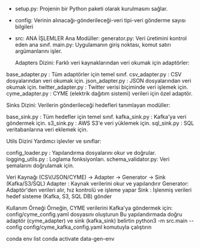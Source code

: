 - setup.py: Projenin bir Python paketi olarak kurulmasını sağlar.
- config: Verinin alınacağı-gönderileceği-veri tipi-veri gönderme sayısı bilgileri
- src: ANA İŞLEMLER
  Ana Modüller:
generator.py: Veri üretimini kontrol eden ana sınıf.
main.py: Uygulamanın giriş noktası, komut satırı argümanlarını işler.

  Adapters Dizini:
  Farklı veri kaynaklarından veri okumak için adaptörler:

base_adapter.py    : Tüm adaptörler için temel sınıf.
csv_adapter.py     : CSV dosyalarından veri okumak için.
json_adapter.py    : JSON dosyalarından veri okumak için.
twitter_adapter.py : Twitter verisi biçiminde veri işlemek için.
cyme_adapter.py    : CYME (elektrik dağıtım sistemi) verileri için özel adaptör.

  Sinks Dizini:
  Verilerin gönderileceği hedefleri tanımlayan modüller:

base_sink.py       : Tüm hedefler için temel sınıf.
kafka_sink.py      : Kafka'ya veri göndermek için.
s3_sink.py         : AWS S3'e veri yüklemek için.
sql_sink.py        : SQL veritabanlarına veri eklemek için.

  Utils Dizini
  Yardımcı işlevler ve sınıflar:

config_loader.py   : Yapılandırma dosyalarını okur ve doğrular.
logging_utils.py   : Loglama fonksiyonları.
schema_validator.py: Veri şemalarını doğrulamak için.


Veri Kaynağı (CSV/JSON/CYME) → Adapter → Generator → Sink (Kafka/S3/SQL)
Adapter  : Kaynak verilerini okur ve yapılandırır
Generator: Adaptör'den verileri alır, hız kontrolü ve işleme yapar
Sink     : İşlenmiş verileri hedef sisteme (Kafka, S3, SQL DB) gönder

Kullanım Örneği
Örneğin, CYME verilerini Kafka'ya göndermek için:
config/cyme_config.yaml dosyasını oluşturun
Bu yapılandırmada doğru adaptör (cyme_adapter) ve sink (kafka_sink) belirtin
python3 -m src.main --config config/cyme_kafka_config.yaml
 komutuyla çalıştırın

conda env list
conda activate data-gen-env
